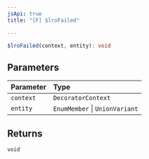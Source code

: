 ```yaml
---
jsApi: true
title: "[F] $lroFailed"

---
```

```ts
$lroFailed(context, entity): void
```

## Parameters

| Parameter | Type |
| :------ | :------ |
| `context` | `DecoratorContext` |
| `entity` | `EnumMember` \| `UnionVariant` |

## Returns

`void`
